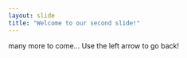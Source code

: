 ```yaml
---
layout: slide
title: "Welcome to our second slide!"
---
```

many more to come...
Use the left arrow to go back!
